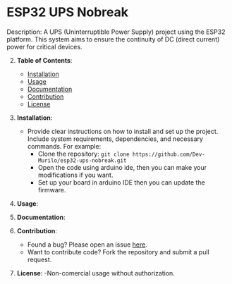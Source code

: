 
# ESP32 UPS Nobreak
Description: A UPS (Uninterruptible Power Supply) project using the ESP32 platform. This system aims to ensure the continuity of DC (direct current) power for critical devices.

2. **Table of Contents**:
    - [Installation](#installation)
    - [Usage](#usage)
    - [Documentation](#documentation)
    - [Contribution](#contribution)
    - [License](#license)

3. **Installation**:
    - Provide clear instructions on how to install and set up the project. Include system requirements, dependencies, and necessary commands. For example:
      - Clone the repository: `git clone https://github.com/Dev-Murilo/esp32-ups-nobreak.git`
      - Open the code using arduino ide, then you can make your modifications if you want.
      - Set up your board in arduino IDE then you can update the firmware.

4. **Usage**:
 

5. **Documentation**:


6. **Contribution**:
    - Found a bug? Please open an issue [here](https://github.com/Dev-Murilo/esp32-ups-nobreak/issues).
    - Want to contribute code? Fork the repository and submit a pull request.

7. **License**:
    -Non-comercial usage without authorization.

